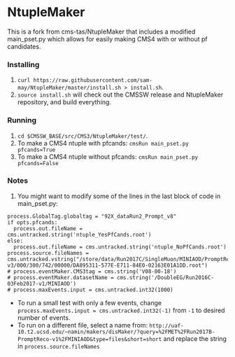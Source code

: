 # NtupleMaker
This is a fork from cms-tas/NtupleMaker that includes a modified main_pset.py which allows for easily making CMS4 with or without pf candidates.

### Installing
1. `curl https://raw.githubusercontent.com/sam-may/NtupleMaker/master/install.sh > install.sh`.
2. `source install.sh` will check out the CMSSW release and NtupleMaker repository, and build everything.

### Running
1. `cd $CMSSW_BASE/src/CMS3/NtupleMaker/test/`.
2. To make a CMS4 ntuple with pfcands: `cmsRun main_pset.py pfcands=True`
3. To make a CMS4 ntuple without pfcands: `cmsRun main_pset.py pfcands=False`

### Notes
1. You might want to modify some of the lines in the last block of code in main_pset.py:
```
process.GlobalTag.globaltag = "92X_dataRun2_Prompt_v8"
if opts.pfcands:
  process.out.fileName = cms.untracked.string('ntuple_YesPfCands.root')
else:
  process.out.fileName = cms.untracked.string('ntuple_NoPfCands.root')
process.source.fileNames = cms.untracked.vstring("/store/data/Run2017C/SingleMuon/MINIAOD/PromptReco-v3/000/300/742/00000/DA895311-577E-E711-84E0-02163E01A1DD.root")
# process.eventMaker.CMS3tag = cms.string('V08-00-18')
# process.eventMaker.datasetName = cms.string('/DoubleEG/Run2016C-03Feb2017-v1/MINIAOD')
# process.maxEvents.input = cms.untracked.int32(1000)
```
  * To run a small test with only a few events, change `process.maxEvents.input = cms.untracked.int32(-1)` from `-1` to desired number of events.
  * To run on a different file, select a name from: `http://uaf-10.t2.ucsd.edu/~namin/makers/disMaker/?query=%2FMET%2FRun2017B-PromptReco-v1%2FMINIAOD&type=files&short=short` and replace the string in `process.source.fileNames` 
